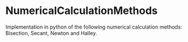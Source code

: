 # NumericalCalculationMethods
Implementation in python of the following numerical calculation methods: Bisection, Secant, Newton and Halley.
